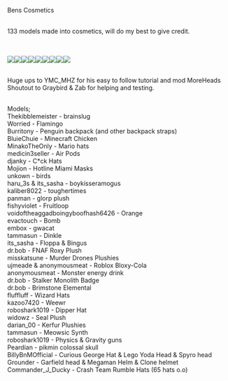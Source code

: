 Bens Cosmetics


<br>133 models made into cosmetics, will do my best to give credit.

<br><br>![](https://i.imgur.com/MjL0KGs.png)![](https://i.imgur.com/m8eGGsj.png)![](https://i.imgur.com/fDtJGbI.png)![](https://i.imgur.com/okqWbEm.png)![](https://i.imgur.com/OkX8BVO.png)![](https://i.imgur.com/6Hx9aoE.png)![](https://i.imgur.com/aVc8cHV.png)![](https://i.imgur.com/tZMcLVe.png)![](https://i.imgur.com/kGrFutd.png)

<br>Huge ups to YMC_MHZ for his easy to follow tutorial and mod MoreHeads
<br>Shoutout to Graybird & Zab for helping and testing.


<br>Models;
<br>Thekibblemeister - brainslug
<br>Worried - Flamingo
<br>Burritony - Penguin backpack (and other backpack straps)
<br>BluieChuie - Minecraft Chicken
<br>MinakoTheOnly - Mario hats
<br>medicin3seller - Air Pods
<br>djanky - C*ck Hats
<br>Mojion - Hotline Miami Masks
<br>unkown - birds
<br>haru_3s & its_sasha - boykisseramogus
<br>kaliber8022 - toughertimes
<br>panman - glorp plush
<br>fishyviolet - Fruitloop
<br>voidoftheaggadboingyboofhash6426 - Orange
<br>evactouch - Bomb
<br>embox - gwacat
<br>tammasun - Dinkle
<br>its_sasha - Floppa & Bingus
<br>dr.bob - FNAF Roxy Plush 
<br>misskatsune - Murder Drones Plushies
<br>ujmeade & anonymousmeat - Roblox Bloxy-Cola
<br>anonymousmeat - Monster energy drink
<br>dr.bob - Stalker Monolith Badge
<br>dr.bob - Brimstone Elemental
<br>fluffluff - Wizard Hats
<br>kazoo7420 - Weewr
<br>roboshark1019 - Dipper Hat
<br>widowz - Seal Plush
<br>darian_00 - Kerfur Plushies
<br>tammasun - Meowsic Synth
<br>roboshark1019 - Physics & Gravity guns
<br>Peardian - pikmin colossal skull
<br>BillyBnMOfficial - Curious George Hat & Lego Yoda Head & Spyro head
<br>Grounder - Garfield head & Megaman Helm & Clone helmet
<br>Commander_J_Ducky - Crash Team Rumble Hats (65 hats o.o)

